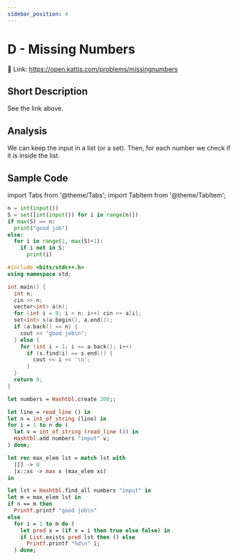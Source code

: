 ```yaml
---
sidebar_position: 4
---
```


# D - Missing Numbers

🔗 Link: https://open.kattis.com/problems/missingnumbers

## Short Description

See the link above.

## Analysis

We can keep the input in a list (or a set).
Then, for each number we check if it is inside the list.

## Sample Code

import Tabs from '@theme/Tabs';
import TabItem from '@theme/TabItem';

<Tabs groupId="lang">
<TabItem value="py" label="Python 3">

```py showLineNumbers
n = int(input())
S = set([int(input()) for i in range(n)])
if max(S) == n:
  print("good job")
else:
  for i in range(1, max(S)+1):
    if i not in S:
      print(i)
```

</TabItem>
<TabItem value="cpp" label="C++">

```cpp showLineNumbers
#include <bits/stdc++.h>
using namespace std;

int main() {
  int n;
  cin >> n;
  vector<int> a(n);
  for (int i = 0; i < n; i++) cin >> a[i];
  set<int> s(a.begin(), a.end());
  if (a.back() == n) {
    cout << "good job\n";
  } else {
    for (int i = 1; i <= a.back(); i++)
      if (s.find(i) == s.end()) {
        cout << i << '\n';
      }
  }
  return 0;
}
```

</TabItem>
<TabItem value="ocaml" label="OCaml">

```ocaml showLineNumbers
let numbers = Hashtbl.create 200;;

let line = read_line () in 
let n = int_of_string (line) in
for i = 1 to n do (
  let v = int_of_string (read_line ()) in
  Hashtbl.add numbers "input" v;
) done;

let rec max_elem lst = match lst with
  |[] -> 0
  |x::xs -> max x (max_elem xs)
in

let lst = Hashtbl.find_all numbers "input" in
let m = max_elem lst in
if n == m then
  Printf.printf "good job\n"
else
  for i = 1 to m do (
    let pred x = (if x = i then true else false) in
    if List.exists pred lst then () else
      Printf.printf "%d\n" i;
  ) done;
```

</TabItem>
</Tabs>
